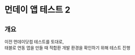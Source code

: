 # 먼데이 앱 테스트 2

## 개요

이전 먼데이닷컴 테스트를 토대로,<br> 태블로 연동 앱을 만들 때 적합환 개발 환경을 확인하기 위해 테스트 진행


[comment]: <> (<br>![Screenshot]&#40;https://dapulse-res.cloudinary.com/image/upload/v1659026804/ecd8711-Recipe.png&#41;)

